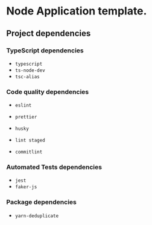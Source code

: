 # Node Application template.

## Project dependencies

### TypeScript dependencies

- `typescript`
- `ts-node-dev`
- `tsc-alias`

### Code quality dependencies

- `eslint`
- `prettier`

- `husky`
- `lint staged`
- `commitlint`

### Automated Tests dependencies

- `jest`
- `faker-js`

### Package dependencies

- `yarn-deduplicate`
